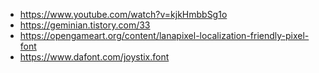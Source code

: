 - https://www.youtube.com/watch?v=kjkHmbbSg1o
- https://geminian.tistory.com/33
- https://opengameart.org/content/lanapixel-localization-friendly-pixel-font
- https://www.dafont.com/joystix.font